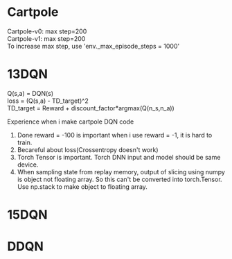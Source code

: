 # Cartpole
Cartpole-v0: max step=200  
Cartpole-v1: max step=200  
To increase max step, use 'env._max_episode_steps = 1000'

# 13DQN
Q(s,a) = DQN(s)  
loss = (Q(s,a) - TD_target)^2  
TD_target = Reward + discount_factor*argmax(Q(n_s,n_a))

Experience when i make cartpole DQN code
1. Done reward = -100 is important when i use reward = -1, it is hard to train.
2. Becareful about loss(Crossentropy doesn't work)
3. Torch Tensor is important. Torch DNN input and model should be same device.
4. When sampling state from replay memory, output of slicing using numpy is object not floating array. So this can't be converted into torch.Tensor. Use np.stack to make object to floating array.

# 15DQN
# DDQN
